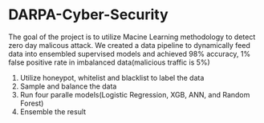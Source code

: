 # DARPA-Cyber-Security

The goal of the project is to utilize Macine Learning methodology to detect zero day malicous attack. We created a data
pipeline to dynamically feed data into ensembled supervised models and achieved 98% accuracy, 1% false positive rate in 
imbalanced data(malicious traffic is 5%)


1. Utilize honeypot, whitelist and blacklist to label the data
2. Sample and balance the data
3. Run four paralle models(Logistic Regression, XGB, ANN, and Random Forest)
4. Ensemble the result
